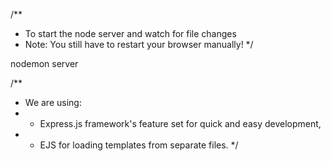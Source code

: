 /**
 * To start the node server and watch for file changes
 * Note: You still have to restart your browser manually!
 */

nodemon server

/**
 * We are using:
 * - Express.js framework's feature set for quick and easy development,
 * - EJS for loading templates from separate files.
 */